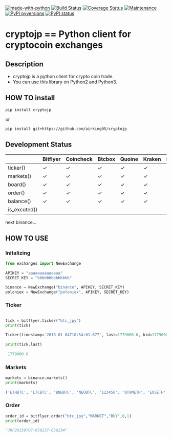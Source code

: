 [![made-with-python](https://img.shields.io/badge/Made%20with-Python-1f425f.svg)](https://www.python.org/)
[![Build Status](https://travis-ci.org/airking05/cryptojp.svg?branch=master)](https://travis-ci.org/airking05/cryptojp)
[![Coverage Status](https://coveralls.io/repos/github/airking05/cryptojp/badge.svg?branch=master&date=20180130_2)](https://coveralls.io/github/airking05/cryptojp?branch=master)
[![Maintenance](https://img.shields.io/badge/Maintained%3F-yes-green.svg)](https://GitHub.com/Naereen/StrapDown.js/graphs/commit-activity)
[![PyPI pyversions](https://img.shields.io/pypi/pyversions/cryptojp.svg)](https://pypi.python.org/pypi/cryptojp/)
[![PyPI status](https://img.shields.io/pypi/status/cryptojp.svg)](https://pypi.python.org/pypi/cryptojp/)


# cryptojp == Python client for cryptocoin exchanges

## Description

- cryptojp is a python client for crypto coin trade.
- You can use this library on Python2 and Python3.

## HOW TO install

```pip install cryptojp```

or

```pip install git+https://github.com/airking05/cryptojp```


## Development Status

|           | Bitflyer | Coincheck | Btcbox | Quoine | Kraken | Hitbtc | Binance | Poloniex |
|-----------|----------|-----------|--------|--------|--------|--------|---------|----------|
| ticker()  | ✓        | ✓         | ✓      | ✓      | ✓      | ✓      | ✓       | ✓        |
| markets() | ✓        | ✓         | ✓      | ✓      | ✓      | ✓      | ✓       | ✓        |
| board()   | ✓        | ✓         | ✓      | ✓      | ✓      | ✓      | ✓       | ✓        |
| order()   | ✓        | ✓         | ✓      | ✓      | ✓      | ✓      | ✓       | ✓        |
| balance()   | ✓        | ✓         | ✓      | ✓      | ✓     | ✓      | ✓       | ✓        |
| is_excuted()   |          |           |        |        |       |        |         |          |

next binance...

## HOW TO USE

### Initalizing

```python
from exchanges import NewExchange
 
APIKEY = "aaaaaaaaaaaaaa"
SECRET_KEY = "bbbbbbbbbbbbbb"

binance = NewExchange("binance", APIKEY, SECRET_KEY)
poloniex = NewExchange("poloniex", APIKEY, SECRET_KEY)
```

### Ticker

```python
 
tick = bitflyer.ticker("btc_jpy")
print(tick)
  
Ticker(timestamp='2018-01-04T10:54:01.677', last=1779000.0, bid=1779000.0, ask=1779099.0, high=None, low=None, volume=99020.50507241)
 
print(tick.last)
 
 1779000.0


```

### Markets


```python
markets = binance.markets()
print(markets)
 
('ETHBTC', 'LTCBTC', 'BNBBTC', 'NEOBTC', '123456', 'QTUMETH', 'EOSETH', 'SNTETH', 'BNTETH', 'BCCBTC', 'GASBTC', 'BNBETH', 'BTCUSDT', 'ETHUSDT', 'HSRBTC', 'OAXETH', 'DNTETH', 'MCOETH', 'ICNETH', 'MCOBTC', 'WTCBTC', 'WTCETH', 'LRCBTC', 'LRCETH', 'QTUMBTC', 'YOYOBTC', 'OMGBTC', 'OMGETH', 'ZRXBTC', 'ZRXETH', 'STRATBTC', 'STRATETH', 'SNGLSBTC', 'SNGLSETH', 'BQXBTC', 'BQXETH', 'KNCBTC', 'KNCETH', 'FUNBTC', 'FUNETH', 'SNMBTC', 'SNMETH', 'NEOETH', 'IOTABTC', 'IOTAETH', 'LINKBTC', 'LINKETH', 'XVGBTC', 'XVGETH', 'CTRBTC', 'CTRETH', 'SALTBTC', 'SALTETH', 'MDABTC', 'MDAETH', 'MTLBTC', 'MTLETH', 'SUBBTC', 'SUBETH', 'EOSBTC', 'SNTBTC', 'ETCETH', 'ETCBTC', 'MTHBTC', 'MTHETH', 'ENGBTC', 'ENGETH', 'DNTBTC', 'ZECBTC', 'ZECETH', 'BNTBTC', 'ASTBTC', 'ASTETH', 'DASHBTC', 'DASHETH', 'OAXBTC', 'ICNBTC', 'BTGBTC', 'BTGETH', 'EVXBTC', 'EVXETH', 'REQBTC', 'REQETH', 'VIBBTC', 'VIBETH', 'HSRETH', 'TRXBTC', 'TRXETH', 'POWRBTC', 'POWRETH', 'ARKBTC', 'ARKETH', 'YOYOETH', 'XRPBTC', 'XRPETH', 'MODBTC', 'MODETH', 'ENJBTC', 'ENJETH', 'STORJBTC', 'STORJETH', 'BNBUSDT', 'VENBNB', 'YOYOBNB', 'POWRBNB', 'VENBTC', 'VENETH', 'KMDBTC', 'KMDETH', 'NULSBNB', 'RCNBTC', 'RCNETH', 'RCNBNB', 'NULSBTC', 'NULSETH', 'RDNBTC', 'RDNETH', 'RDNBNB', 'XMRBTC', 'XMRETH', 'DLTBNB', 'WTCBNB', 'DLTBTC', 'DLTETH', 'AMBBTC', 'AMBETH', 'AMBBNB', 'BCCETH', 'BCCUSDT', 'BCCBNB', 'BATBTC', 'BATETH', 'BATBNB', 'BCPTBTC', 'BCPTETH', 'BCPTBNB', 'ARNBTC', 'ARNETH', 'GVTBTC', 'GVTETH', 'CDTBTC', 'CDTETH', 'GXSBTC', 'GXSETH', 'NEOUSDT', 'NEOBNB', 'POEBTC', 'POEETH', 'QSPBTC', 'QSPETH', 'QSPBNB', 'BTSBTC', 'BTSETH', 'BTSBNB', 'XZCBTC', 'XZCETH', 'XZCBNB', 'LSKBTC', 'LSKETH', 'LSKBNB', 'TNTBTC', 'TNTETH', 'FUELBTC', 'FUELETH', 'MANABTC', 'MANAETH', 'BCDBTC', 'BCDETH', 'DGDBTC', 'DGDETH', 'IOTABNB', 'ADXBTC', 'ADXETH', 'ADXBNB', 'ADABTC', 'ADAETH', 'PPTBTC', 'PPTETH', 'CMTBTC', 'CMTETH', 'CMTBNB', 'XLMBTC', 'XLMETH', 'XLMBNB', 'CNDBTC', 'CNDETH', 'CNDBNB', 'LENDBTC', 'LENDETH', 'WABIBTC', 'WABIETH', 'WABIBNB', 'LTCETH', 'LTCUSDT', 'LTCBNB', 'TNBBTC', 'TNBETH', 'WAVESBTC', 'WAVESETH', 'WAVESBNB', 'GTOBTC', 'GTOETH', 'GTOBNB', 'ICXBTC', 'ICXETH', 'ICXBNB', 'OSTBTC', 'OSTETH', 'OSTBNB', 'ELFBTC', 'ELFETH', 'AIONBTC', 'AIONETH', 'AIONBNB', 'NEBLBTC', 'NEBLETH', 'NEBLBNB', 'BRDBTC', 'BRDETH', 'BRDBNB', 'MCOBNB', 'EDOBTC', 'EDOETH', 'WINGSBTC', 'WINGSETH', 'NAVBTC', 'NAVETH', 'NAVBNB', 'LUNBTC', 'LUNETH', 'TRIGBTC', 'TRIGETH', 'TRIGBNB', 'APPCBTC', 'APPCETH', 'APPCBNB', 'VIBEBTC', 'VIBEETH', 'RLCBTC', 'RLCETH', 'RLCBNB', 'INSBTC', 'INSETH', 'PIVXBTC', 'PIVXETH', 'PIVXBNB', 'IOSTBTC', 'IOSTETH', 'CHATBTC', 'CHATETH', 'STEEMBTC', 'STEEMETH', 'STEEMBNB', 'NANOBTC', 'NANOETH', 'NANOBNB', 'VIABTC', 'VIAETH', 'VIABNB', 'BLZBTC', 'BLZETH', 'BLZBNB', 'AEBTC', 'AEETH', 'AEBNB')
```

### Order

```python
order_id = bitflyer.order("btc_jpy","MARKET","BUY",0,1)
print(order_id)
 
"JRF20150707-050237-639234"
```
